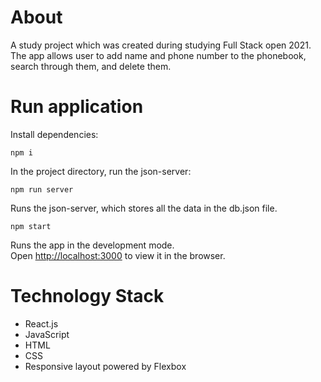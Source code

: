 # About

A study project which was created during studying Full Stack open 2021.\
The app allows user to add name and phone number to the phonebook, search through them, and delete them.

# Run application

Install dependencies:

`npm i`

In the project directory, run the json-server:

`npm run server`

Runs the json-server, which stores all the data in the db.json file.

`npm start`

Runs the app in the development mode.\
Open [http://localhost:3000](http://localhost:3000) to view it in the browser.

# Technology Stack

- React.js
- JavaScript
- HTML
- CSS
- Responsive layout powered by Flexbox